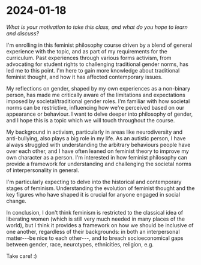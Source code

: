 
# 2024-01-18
_What is your motivation to take this class, and what do you hope to learn and discuss?_

I'm enrolling in this feminist philosophy course driven by a blend of general experience with the topic, and as part of my requirements for the curriculum. Past experiences through various forms activism, from advocating for student rights to challenging traditional gender norms, has led me to this point. I'm here to gain more knowledge about traditional feminist thought, and how it has affected contemporary issues.

My reflections on gender, shaped by my own experiences as a non-binary person, has made me critically aware of the limitations and expectations imposed by societal/traditional gender roles. I'm familiar with how societal norms can be restrictive, influencing how we're perceived based on our appearance or behaviour. I want to delve deeper into philosophy of gender, and I hope this is a topic which we will touch throughout the course.

My background in activism, particularly in areas like neurodiversity and anti-bullying, also plays a big role in my life. As an autistic person, I have always struggled with understanding the arbitrary behaviours people have over each other, and I have often leaned on feminist theory to improve my own character as a person. I'm interested in how feminist philosophy can provide a framework for understanding and challenging the societal norms of interpersonality in general.

I'm particularly expecting to delve into the historical and contemporary stages of feminism. Understanding the evolution of feminist thought and the key figures who have shaped it is crucial for anyone engaged in social change.

In conclusion, I don't think feminism is restricted to the classical idea of liberating women (which is still very much needed in many places of the world), but I think it provides a framework on how we should be inclusive of one another, regardless of their backgrounds: in both an interpersonal matter---be nice to each other---, and to breach socioeconomical gaps between gender, race, neurotypes, ethnicities, religion, e.g.

Take care! :)

